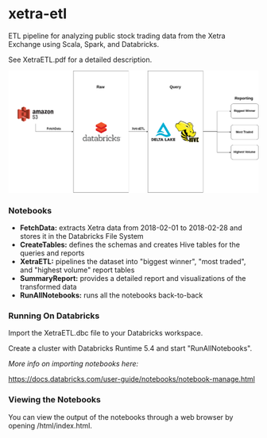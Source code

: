 # xetra-etl
ETL pipeline for analyzing public stock trading data from the Xetra Exchange using Scala, Spark, and Databricks.

See XetraETL.pdf for a detailed description.

![alt text](https://raw.githubusercontent.com/codywynn/xetra-etl/master/img/Architecture.png)

### Notebooks
- **FetchData:** extracts Xetra data from 2018-02-01 to 2018-02-28 and stores it in the Databricks File System
- **CreateTables:** defines the schemas and creates Hive tables for the queries and reports
- **XetraETL:** pipelines the dataset into "biggest winner", "most traded", and "highest volume" report tables
- **SummaryReport:** provides a detailed report and visualizations of the transformed data
- **RunAllNotebooks:** runs all the notebooks back-to-back

### Running On Databricks
Import the XetraETL.dbc file to your Databricks workspace.

Create a cluster with Databricks Runtime 5.4 and start "RunAllNotebooks".

*More info on importing notebooks here:*

https://docs.databricks.com/user-guide/notebooks/notebook-manage.html


### Viewing the Notebooks
You can view the output of the notebooks through a web browser by opening /html/index.html.
